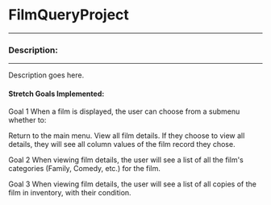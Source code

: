 <H1>FilmQueryProject</H1>
<hr>
<h3>Description:</h3>
<hr>
Description goes here.
<h4>Stretch Goals Implemented:</h4>
Goal 1
When a film is displayed, the user can choose from a submenu whether to:

Return to the main menu.
View all film details.
If they choose to view all details, they will see all column values of the film record they chose.

Goal 2
When viewing film details, the user will see a list of all the film's categories (Family, Comedy, etc.) for the film.

Goal 3
When viewing film details, the user will see a list of all copies of the film in inventory, with their condition.
